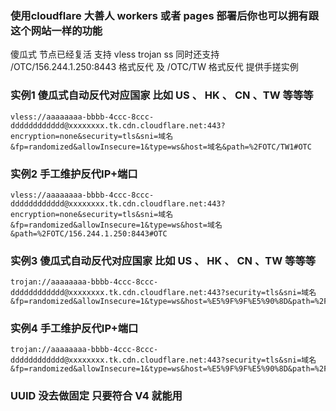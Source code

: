 ### 使用cloudflare 大善人 workers 或者 pages 部署后你也可以拥有跟这个网站一样的功能
傻瓜式 节点已经复活  支持 vless  trojan  ss  同时还支持 /OTC/156.244.1.250:8443  格式反代 及 /OTC/TW 格式反代    提供手搓实例
### 实例1 傻瓜式自动反代对应国家 比如 US 、 HK 、 CN 、TW 等等等
```
vless://aaaaaaaa-bbbb-4ccc-8ccc-dddddddddddd@xxxxxxxx.tk.cdn.cloudflare.net:443?encryption=none&security=tls&sni=域名&fp=randomized&allowInsecure=1&type=ws&host=域名&path=%2FOTC/TW1#OTC
```
### 实例2 手工维护反代IP+端口
```
vless://aaaaaaaa-bbbb-4ccc-8ccc-dddddddddddd@xxxxxxxx.tk.cdn.cloudflare.net:443?encryption=none&security=tls&sni=域名&fp=randomized&allowInsecure=1&type=ws&host=域名&path=%2FOTC/156.244.1.250:8443#OTC
```
### 实例3 傻瓜式自动反代对应国家 比如 US 、 HK 、 CN 、TW 等等等
```
trojan://aaaaaaaa-bbbb-4ccc-8ccc-dddddddddddd@xxxxxxxx.tk.cdn.cloudflare.net:443?security=tls&sni=域名&fp=randomized&allowInsecure=1&type=ws&host=%E5%9F%9F%E5%90%8D&path=%2FOTC/TW1#OTC
```
### 实例4 手工维护反代IP+端口
```
trojan://aaaaaaaa-bbbb-4ccc-8ccc-dddddddddddd@xxxxxxxx.tk.cdn.cloudflare.net:443?security=tls&sni=域名&fp=randomized&allowInsecure=1&type=ws&host=%E5%9F%9F%E5%90%8D&path=%2FOTC/156.244.1.250:8443#OTC
```
### UUID 没去做固定 只要符合 V4 就能用
